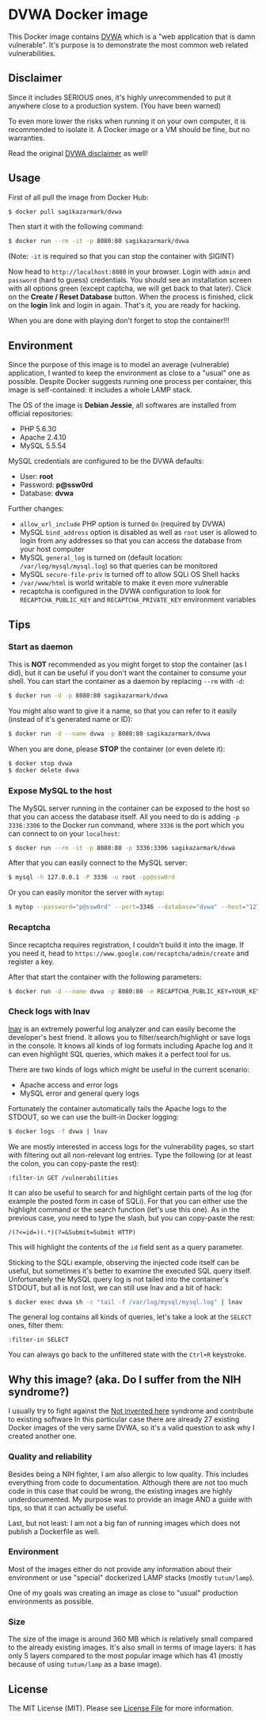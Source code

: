 # DVWA Docker image

This Docker image contains [DVWA](http://dvwa.co.uk/) which is a "web application that is damn vulnerable".
It's purpose is to demonstrate the most common web related vulnerabilities.


## Disclaimer

Since it includes SERIOUS ones, it's highly unrecommended to put it anywhere close to a production system.
(You have been warned)

To even more lower the risks when running it on your own computer, it is recommended to isolate it.
A Docker image or a VM should be fine, but no warranties.

Read the original [DVWA disclaimer](https://github.com/ethicalhack3r/DVWA#disclaimer) as well!


## Usage

First of all pull the image from Docker Hub:

``` bash
$ docker pull sagikazarmark/dvwa
```

Then start it with the following command:

``` bash
$ docker run --rm -it -p 8080:80 sagikazarmark/dvwa
```

(Note: `-it` is required so that you can stop the container with SIGINT)

Now head to `http://localhost:8080` in your browser. Login with `admin` and `password` (hard to guess) credentials.
You should see an installation screen with all options green (except captcha, we will get back to that later).
Click on the **Create / Reset Database** button. When the process is finished,
click on the **login** link and login in again. That's it, you are ready for hacking.

When you are done with playing don't forget to stop the container!!!


## Environment

Since the purpose of this image is to model an average (vulnerable) application, I wanted to keep the environment
as close to a "usual" one as possible. Despite Docker suggests running one process per container,
this image is self-contained: it includes a whole LAMP stack.

The OS of the image is **Debian Jessie**, all softwares are installed from official repositories:

- PHP 5.6.30
- Apache 2.4.10
- MySQL 5.5.54

MySQL credentials are configured to be the DVWA defaults:

- User: **root**
- Password: **p@ssw0rd**
- Database: **dvwa**

Further changes:

- `allow_url_include` PHP option is turned `On` (required by DVWA)
- MySQL `bind_address` option is disabled as well as `root` user is allowed to login from any addresses so that you can access the database from your host computer
- MySQL `general_log` is turned on (default location: `/var/log/mysql/mysql.log`) so that queries can be monitored
- MySQL `secure-file-priv` is turned off to allow SQLi OS Shell hacks
- `/var/www/html` is world writable to make it even more vulnerable
- recaptcha is configured in the DVWA configuration to look for `RECAPTCHA_PUBLIC_KEY` and `RECAPTCHA_PRIVATE_KEY` environment variables


## Tips


### Start as daemon

This is **NOT** recommended as you might forget to stop the container (as I did),
but it can be useful if you don't want the container to consume your shell.
You can start the container as a daemon by replacing `--rm` with `-d`:

``` bash
$ docker run -d -p 8080:80 sagikazarmark/dvwa
```

You might also want to give it a name, so that you can refer to it easily (instead of it's generated name or ID):

``` bash
$ docker run -d --name dvwa -p 8080:80 sagikazarmark/dvwa
```

When you are done, please **STOP** the container (or even delete it):

``` bash
$ docker stop dvwa
$ docker delete dvwa
```


### Expose MySQL to the host

The MySQL server running in the container can be exposed to the host so that you can access the database itself.
All you need to do is adding `-p 3336:3306` to the Docker run command,
where `3336` is the port which you can connect to on your `localhost`:

``` bash
$ docker run --rm -it -p 8080:80 -p 3336:3306 sagikazarmark/dvwa
```

After that you can easily connect to the MySQL server:

``` bash
$ mysql -h 127.0.0.1 -P 3336 -u root -pp@ssw0rd
```

Or you can easily monitor the server with `mytop`:

``` bash
$ mytop --password="p@ssw0rd" --port=3346 --database="dvwa" --host="127.0.0.1"
```


### Recaptcha

Since recaptcha requires registration, I couldn't build it into the image.
If you need it, head to `https://www.google.com/recaptcha/admin/create` and register a key.

After that start the container with the following parameters:

``` bash
$ docker run -d --name dvwa -p 8080:80 -e RECAPTCHA_PUBLIC_KEY=YOUR_KEY -e RECAPTCHA_PRIVATE_KEY=YOUR_KEY sagikazarmark/dvwa
```


### Check logs with lnav

[lnav](http://lnav.org) is an extremely powerful log analyzer and can easily become the developer's best friend.
It allows you to filter/search/highlight or save logs in the console. It knows all kinds of log formats including
Apache log and it can even highlight SQL queries, which makes it a perfect tool for us.

There are two kinds of logs which might be useful in the current scenario:

- Apache access and error logs
- MySQL error and general query logs

Fortunately the container automatically tails the Apache logs to the STDOUT, so we can use the built-in Docker logging:

``` bash
$ docker logs -f dvwa | lnav
```

We are mostly interested in access logs for the vulnerability pages, so start with filtering out all non-relevant log entries.
Type the following (or at least the colon, you can copy-paste the rest):

`:filter-in GET /vulnerabilities`

It can also be useful to search for and highlight certain parts of the log (for example the posted form in case of SQLi).
For that you can either use the highlight command or the search function (let's use this one).
As in the previous case, you need to type the slash, but you can copy-paste the rest:

`/(?<=id=)(.*)(?=&Submit=Submit HTTP)`

This will highlight the contents of the `id` field sent as a query parameter.

Sticking to the SQLi example, observing the injected code itself can be useful, but sometimes it's better to
examine the executed SQL query itself. Unfortunately the MySQL query log is not tailed into the container's STDOUT,
but all is not lost, we can still use lnav and a bit of hack:

``` bash
$ docker exec dvwa sh -c "tail -f /var/log/mysql/mysql.log" | lnav
```

The general log contains all kinds of queries, let's take a look at the `SELECT` ones, filter them:

`:filter-in SELECT`

You can always go back to the unfiltered state with the `Ctrl+R` keystroke.


## Why this image? (aka. Do I suffer from the NIH syndrome?)

I usually try to fight against the [Not invented here](https://en.wikipedia.org/wiki/Not_invented_here) syndrome
and contribute to existing software In this particular case there are already 27 existing Docker images of the
very same DVWA, so it's a valid question to ask why I created another one.


### Quality and reliability

Besides being a NIH fighter, I am also allergic to low quality. This includes everything from code to documentation.
Although there are not too much code in this case that could be wrong, the existing images are highly underdocumented.
My purpose was to provide an image AND a guide with tips, so that it can actually be useful.

Last, but not least: I am not a big fan of running images which does not publish a Dockerfile as well.


### Environment

Most of the images either do not provide any information about their environment or use "special"
dockerized LAMP stacks (mostly `tutum/lamp`).

One of my goals was creating an image as close to "usual" production environments as possible.


### Size

The size of the image is around 360 MB which is relatively small compared to the already existing images.
It's also small in terms of image layers: it has only 5 layers compared to the most popular image which has 41
(mostly because of using `tutum/lamp` as a base image).


## License

The MIT License (MIT). Please see [License File](LICENSE) for more information.
